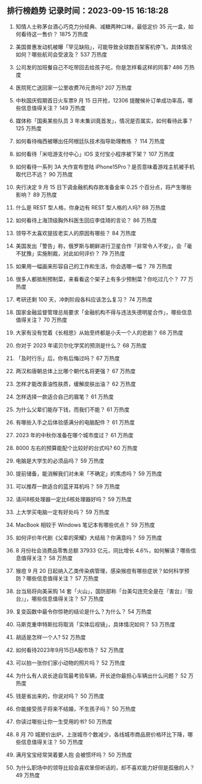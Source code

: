 
## 排行榜趋势 记录时间：2023-09-15 16:18:28
  
  1. 知情人士称茅台酒心巧克力分经典、减糖两种口味，最低定价 35 元一盒，如何看待这一售价？ 1875 万热度
    
  2. 美国普惠发动机被曝「罕见缺陷」，可能导致全球数百架客机停飞，具体情况如何？哪些航司会受波及？ 537 万热度
    
  3. 公司发的加班餐自己不吃带回去给孩子吃，你是怎样看这样的同事? 486 万热度
    
  4. 医院死亡送回家一公里收费76元贵吗? 207 万热度
    
  5. 中秋国庆假期首日火车票9 月 15 日开抢，12306 提醒候补订单成功率高，哪些信息值得关注？ 149 万热度
    
  6. 媒体称「国奥某些队员 3 年未集训竟首发」，情况是否属实，如何看待此事？ 125 万热度
    
  7. 如何看待梅西被曝出任阿根廷队技术指导助理教练 ？ 114 万热度
    
  8. 如何看待「米哈游支付中心」IOS 支付宝小程序被下架？ 107 万热度
    
  9. 如何看待一系列 3A 大作宣布登陆 iPhone15Pro？是否意味着游戏主机被手机取代已不远？ 90 万热度
    
  10. 央行决定 9 月 15 日下调金融机构存款准备金率 0.25 个百分点，将产生哪些影响？ 89 万热度
    
  11. 什么是 REST 型人格，你身边有 REST 型人格的人吗? 88 万热度
    
  12. 如何看待上海顶级胸外科医生回应李佳琦的言论？ 86 万热度
    
  13. 领导不太喜欢提拔老实人的原因有哪些？ 84 万热度
    
  14. 美国发出「警告」称，俄罗斯与朝鲜进行卫星合作「非常令人不安」，会「毫不犹豫」实施制裁，对此如何评价？ 79 万热度
    
  15. 如果用一幅画来形容自己的工作和生活，你会选哪一幅？ 78 万热度
    
  16. 很多人都抵制预制菜，来看看这个架子上有多少预制菜？你吃过几个？ 77 万热度
    
  17. 考研还剩 100 天，冲刺阶段各科应该怎么复习？ 74 万热度
    
  18. 国家金融监督管理总局要求「金融机构不得与违法失德明星合作」，哪些信息值得关注？ 70 万热度
    
  19. 大家有没有觉着《长相思》从始至终都是小夭一个人的悲剧？ 68 万热度
    
  20. 你对于 2023 年诺贝尔化学奖的预测是什么？ 68 万热度
    
  21. 「及时行乐」后，你有后悔过吗？ 67 万热度
    
  22. 两汉和唐朝总体上比哪个朝代名将更强？ 67 万热度
    
  23. 怎样才能改善油性肤质，缓解皮肤出油？ 62 万热度
    
  24. 怎样选择一款适合自己的眉笔？ 61 万热度
    
  25. 为什么父辈们能存下钱，而我们不能？ 61 万热度
    
  26. 有哪些入手之后体验感满分的电脑配件？ 61 万热度
    
  27. 2023 年的中秋你准备在哪个城市度过？ 61 万热度
    
  28. 8000 左右的预算能配个比较好的台式吗? 60 万热度
    
  29. 电脑是大学生的必须品吗？ 59 万热度
    
  30. 提前储备，能消解我们对未来「不确定」的焦虑吗？ 59 万热度
    
  31. 可以推荐一款适合的蓝牙耳机吗？ 59 万热度
    
  32. 请问8核处理器一定比6核处理器好吗？ 59 万热度
    
  33. 上大学买电脑一定有好处吗？ 59 万热度
    
  34. MacBook 相较于 Windows 笔记本有哪些优点？ 59 万热度
    
  35. 如何评价年代剧《父辈的荣耀》大结局？你满意吗？ 59 万热度
    
  36. 8 月份社会消费品零售总额 37933 亿元，同比增长 4.6%，如何解读？哪些信息值得关注？ 58 万热度
    
  37. 猴痘 9 月 20 日起纳入乙类传染病管理，感染猴痘有哪些症状？如何科学预防？哪些信息值得关注？ 57 万热度
    
  38. 台当局将向美采购 14 套「火山」，国防部称「台美勾连完全是在『害台』『毁台』」，哪些信息值得关注？ 57 万热度
    
  39. 复变函数中最令你惊艳的结论是什么？为什么？ 54 万热度
    
  40. 马斯克重申特斯拉将取消「实体后视镜」，具体情况如何？ 53 万热度
    
  41. 胡适是怎样一个人? 52 万热度
    
  42. 如何看待2023年9月15日A股市场？ 52 万热度
    
  43. 可以拍一张你们家小动物的照片吗？ 52 万热度
    
  44. 为什么有人说长途自驾最考验车辆，开长途你最担心车辆出什么问题？ 52 万热度
    
  45. 钱是省出来的，你说对吗？ 50 万热度
    
  46. 你能接受孩子将来不结婚，不生孩子吗？ 50 万热度
    
  47. 你读过哪些让你一生受用的书? 50 万热度
    
  48. 8 月 70 城房价出炉，上涨城市个数减少，各线城市商品房价格环比下降，哪些信息值得关注？ 50 万热度
    
  49. 满月宝宝经常哭着要人抱 会被惯坏吗？ 50 万热度
    
  50. 为什么职场中的领导比较会喜欢笨但听话的，却不喜欢能力好但是孤傲的人？ 49 万热度
    